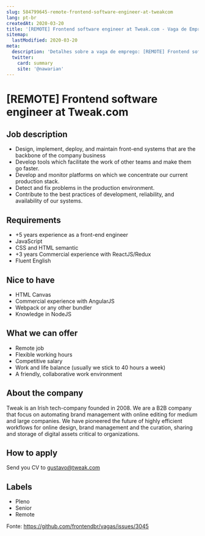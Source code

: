 ```yaml
---
slug: 584799645-remote-frontend-software-engineer-at-tweakcom
lang: pt-br
createdAt: 2020-03-20
title: '[REMOTE] Frontend software engineer at Tweak.com - Vaga de Emprego'
sitemap:
  lastModified: 2020-03-20
meta:
  description: 'Detalhes sobre a vaga de emprego: [REMOTE] Frontend software engineer at Tweak.com'
  twitter:
    card: summary
    site: '@nawarian'
---
```


# [REMOTE] Frontend software engineer at Tweak.com

## Job description 
- Design, implement, deploy, and maintain front-end systems that are the backbone of the company business
- Develop tools which facilitate the work of other teams and make them go faster.
- Develop and monitor platforms on which we concentrate our current production stack.
- Detect and fix problems in the production environment.
- Contribute to the best practices of development, reliability, and availability of our systems.

## Requirements
- +5 years experience as a front-end engineer
- JavaScript
- CSS and HTML semantic
- +3 years Commercial experience with ReactJS/Redux
- Fluent English

## Nice to have
- HTML Canvas
- Commercial experience with AngularJS
- Webpack or any other bundler
- Knowledge in NodeJS

## What we can offer
- Remote job
- Flexible working hours
- Competitive salary
- Work and life balance (usually we stick to 40 hours a week)
- A friendly, collaborative work environment

## About the company
Tweak is an Irish tech-company founded in 2008. We are a B2B company that focus on automating brand management with online editing for medium and large companies.
We have pioneered the future of highly efficient workflows for online design, brand management and the curation, sharing and storage of digital assets critical to organizations.

## How to apply
Send you CV to gustavo@tweak.com

## Labels
- Pleno
- Senior
- Remote

Fonte: https://github.com/frontendbr/vagas/issues/3045
